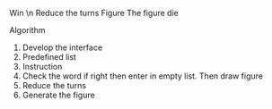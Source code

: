 Win \n Reduce the turns
Figure
The figure die

Algorithm
1. Develop the interface
2. Predefined list
3. Instruction
4. Check the word if right then enter in empty list. Then draw figure
5. Reduce the turns
6. Generate the figure